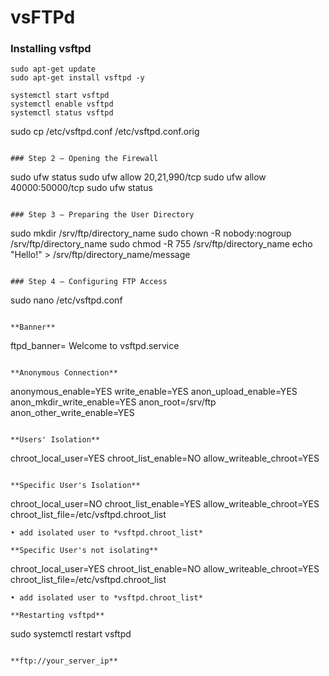 # vsFTPd

### Installing vsftpd

```
sudo apt-get update
sudo apt-get install vsftpd -y
```

```
systemctl start vsftpd
systemctl enable vsftpd
systemctl status vsftpd
```

sudo cp /etc/vsftpd.conf /etc/vsftpd.conf.orig
```

### Step 2 — Opening the Firewall

```
sudo ufw status
sudo ufw allow 20,21,990/tcp
sudo ufw allow 40000:50000/tcp
sudo ufw status
```

### Step 3 — Preparing the User Directory

```
sudo mkdir /srv/ftp/directory_name
sudo chown -R nobody:nogroup /srv/ftp/directory_name
sudo chmod -R 755 /srv/ftp/directory_name
echo "Hello!" > /srv/ftp/directory_name/message
```

### Step 4 — Configuring FTP Access

```
sudo nano /etc/vsftpd.conf
```

**Banner**
```
ftpd_banner= Welcome to vsftpd.service
```

**Anonymous Connection**
```
anonymous_enable=YES
write_enable=YES
anon_upload_enable=YES
anon_mkdir_write_enable=YES
anon_root=/srv/ftp
anon_other_write_enable=YES
```

**Users' Isolation**
```
chroot_local_user=YES
chroot_list_enable=NO
allow_writeable_chroot=YES
```

**Specific User's Isolation**
```
chroot_local_user=NO
chroot_list_enable=YES allow_writeable_chroot=YES
chroot_list_file=/etc/vsftpd.chroot_list
```
• add isolated user to *vsftpd.chroot_list*

**Specific User's not isolating**
```
chroot_local_user=YES
chroot_list_enable=NO
allow_writeable_chroot=YES
chroot_list_file=/etc/vsftpd.chroot_list
```
• add isolated user to *vsftpd.chroot_list*

**Restarting vsftpd**
```
sudo systemctl restart vsftpd
```

**ftp://your_server_ip**

